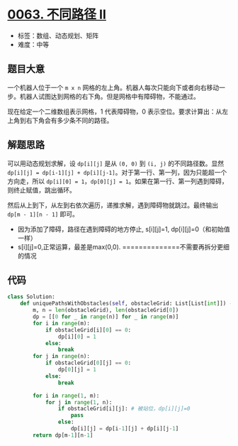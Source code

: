# [0063. 不同路径 II](https://leetcode.cn/problems/unique-paths-ii/)

- 标签：数组、动态规划、矩阵
- 难度：中等

## 题目大意

一个机器人位于一个 `m x n` 网格的左上角。机器人每次只能向下或者向右移动一步。机器人试图达到网格的右下角。但是网格中有障碍物，不能通过。

现在给定一个二维数组表示网格，1 代表障碍物，0 表示空位。要求计算出：从左上角到右下角会有多少条不同的路径。

## 解题思路

可以用动态规划求解，设 `dp[i][j]` 是从 `(0, 0)` 到 `(i, j)` 的不同路径数。显然 `dp[i][j] = dp[i-1][j] + dp[i][j-1]`。对于第一行、第一列，因为只能超一个方向走，所以 `dp[i][0] = 1`，`dp[0][j] = 1`。如果在第一行、第一列遇到障碍，则终止赋值，跳出循环。

然后从上到下，从左到右依次遍历，递推求解，遇到障碍物就跳过。最终输出 `dp[m - 1][n - 1]` 即可。
- 因为添加了障碍，路径在遇到障碍的地方停止, s[i][j]=1, dp[i][j]=0（和初始值一样）
- s[i][j]=0,正常运算，最差是max(0,0).  ==============不需要再拆分更细的情况

## 代码

```Python
class Solution:
    def uniquePathsWithObstacles(self, obstacleGrid: List[List[int]]) -> int:
        m, n = len(obstacleGrid), len(obstacleGrid[0])
        dp = [[0 for _ in range(n)] for _ in range(m)]
        for i in range(m):
            if obstacleGrid[i][0] == 0:
                dp[i][0] = 1
            else:
                break
        for j in range(n):
            if obstacleGrid[0][j] == 0:
                dp[0][j] = 1
            else:
                break

        for i in range(1, m):
            for j in range(1, n):
                if obstacleGrid[i][j]: # 被站位，dp[i][j]=0
                    pass
                else:
                    dp[i][j] = dp[i-1][j] + dp[i][j-1]
        return dp[m-1][n-1]
```

